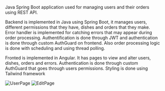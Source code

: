 Java Spring Boot application used for managing users and their orders using REST API.

Backend is implemented in Java using Spring Boot, it manages users, different permissions that they have, dishes and orders that they make. 
Error handler is implemented for catching errors that may appear during order processing.
Authentification is done through JWT and authentication is done through custom AuthGuard on frontend. 
Also order processing logic is done with scheduling and using thread polling. 

Fronted is implemented in Angular.
It has pages to view and alter users, dishes, orders and errors. 
Authentication is done through custom AuthGuard that goes through users permissions. 
Styling is done using Tailwind framework

![UserPage](https://github.com/user-attachments/assets/acfd70c7-ed35-4bd5-b866-2295334a78ce)
![EditPage](https://github.com/user-attachments/assets/57835b18-b3ba-4057-843b-ce75721472f0)
